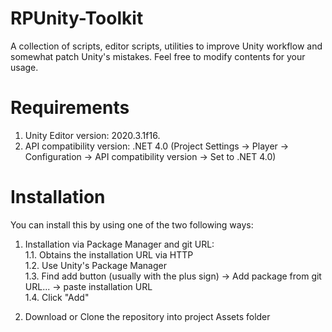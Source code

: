 # RPUnity-Toolkit
A collection of scripts, editor scripts, utilities to improve Unity workflow and somewhat patch Unity's mistakes. Feel free to modify contents for your usage.

# Requirements
1. Unity Editor version: 2020.3.1f16.
2. API compatibility version: .NET 4.0 (Project Settings -> Player -> Configuration -> API compatibility version -> Set to .NET 4.0)

# Installation
You can install this by using one of the two following ways:

1. Installation via Package Manager and git URL:  
  1.1. Obtains the installation URL via HTTP  
  1.2. Use Unity's Package Manager  
  1.3. Find add button (usually with the plus sign) -> Add package from git URL... -> paste installation URL  
  1.4. Click "Add"  
  
2. Download or Clone the repository into project Assets folder
